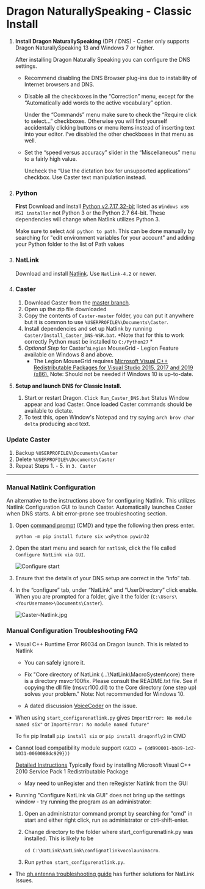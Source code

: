 # Dragon NaturallySpeaking - Classic Install

1. **Install Dragon NaturallySpeaking** (DPI / DNS) - Caster only supports Dragon NaturallySpeaking 13 and Windows 7 or higher.

   After installing Dragon Naturally Speaking you can configure the DNS settings.

   - Recommend disabling the DNS Browser plug-ins due to instability of Internet browsers and DNS.

   - Disable all the checkboxes in the “Correction” menu, except for the “Automatically add words to the active vocabulary” option.

     Under the “Commands” menu make sure to check the “Require click to select…” checkboxes. Otherwise you will find yourself accidentally clicking buttons or menu items instead of inserting text into your editor. I’ve disabled the other checkboxes in that menu as well.

   - Set the “speed versus accuracy” slider in the “Miscellaneous” menu to a fairly high value.

     Uncheck the “Use the dictation box for unsupported applications” checkbox. Use Caster text manipulation instead.


2. ### Python

   **First** Download and install [Python v2.7.17 32-bit](https://www.python.org/downloads/release/python-2717/) listed as `Windows x86 MSI installer` not Python 3 or the Python 2.7 64-bit. These dependencies will change when Natlink utilizes Python 3.

   Make sure to select `Add python to path`. This can be done manually by searching for "edit environment variables for your account" and adding your Python folder to the list of Path values


3. ### NatLink

   Download and install [Natlink](https://sourceforge.net/projects/natlink/files/natlink/natlink4.2/). Use `Natlink-4.2` or newer.

   
4. ### Caster
   1. Download Caster from the [master branch](https://github.com/dictation-toolbox/Caster/archive/master.zip).
   2. Open up the zip file downloaded
   3. Copy the contents of `Caster-master` folder, you can put it anywhere but it is common to use `%USERPROFILE%\Documents\Caster`.
   4. Install dependencies and set up Natlink by running `Caster/Install_Caster_DNS-WSR.bat`. *Note that for this to work correctly Python must be installed to `C:/Python27` *
   5. *Optional Step* for Caster's`Legion` MouseGrid - Legion Feature available on Windows 8 and above.
      - The Legion MouseGrid requires [Microsoft Visual C++ Redistributable Packages for Visual Studio 2015, 2017 and 2019 (x86).](https://support.microsoft.com/en-nz/help/2977003/the-latest-supported-visual-c-downloads) Note: Should not be needed if Windows 10 is up-to-date.

5. **Setup and launch DNS for Classic Install.**

   1. Start or restart Dragon. `Click Run_Caster_DNS.bat` Status Window appear and load Caster.  Once loaded Caster commands should be available to dictate.
   2. To test this, open Window's Notepad and try saying `arch brov char delta` producing `abcd` text.

### Update Caster
  1. Backup `%USERPROFILE%\Documents\Caster`
  2. Delete `%USERPROFILE%\Documents\Caster`
  3. Repeat Steps 1. - 5. in `3. Caster`

------

### Manual Natlink Configuration 

An alternative to the instructions above for configuring Natlink. This utilizes Natlink Configuration GUI to launch Caster. Automatically launches Caster when DNS starts. A bit error-prone see troubleshooting section. 

1. Open [command prompt](https://www.wikihow.com/Open-the-Command-Prompt-in-Windows) (CMD) and type the following then press enter.

   `python -m pip install future six wxPython pywin32`

2. Open the start menu and search for `natlink`, click the file called `Configure NatLink via GUI`.

   ![Configure start](https://mathfly.org/images/configure_start.png)

3. Ensure that the details of your DNS setup are correct in the “info” tab.
4. In the “configure” tab, under “NatLink” and “UserDirectory” click enable. When you are prompted for a folder, give it the folder (`C:\Users\<YourUsername>\Documents\Caster`).

   ![Caster-Natlink.jpg](https://i.postimg.cc/d1jN4xcw/Caster-Natlink.jpg)


### Manual Configuration Troubleshooting FAQ

- Visual C++ Runtime Error R6034 on Dragon launch. This is related to Natlink

  - You can safely ignore it.

  - Fix "Core directory of NatLink (...\NatLink\MacroSystem\core) there is a directory msvcr100fix. Please consult the README.txt file. See if copying the dll file (msvcr100.dll) to the Core directory (one step up) solves your problem."  Note: Not recommended for Windows 10.
  - A dated discussion [VoiceCoder](https://groups.yahoo.com/neo/groups/VoiceCoder/conversations/topics/7925) on the issue.

- When using `start_configurenatlink.py` gives  `ImportError: No module named six"` or `ImportError: No module named future"`

  To fix pip Install  `pip install six` or `pip install dragonfly2` in CMD

- Cannot load compatibility module support `(GUID = {dd990001-bb89-1d2-b031-0060088dc929}))`

  [Detailed Instructions](https://qh.antenna.nl/unimacro/installation/problemswithinstallation.html) Typically fixed by installing Microsoft Visual C++ 2010 Service Pack 1 Redistributable Package

  - May need to unRegister and then reRegister Natlink from the GUI

- Running "Configure NatLink via GUI" does not bring up the settings window - try running the program as an administrator:

  1. Open an administrator command prompt by searching for "cmd" in start and either right click, run as administrator or ctrl-shift-enter.
  2. Change directory to the folder where start_configurenatlink.py was installed. This is likely to be 

     `cd C:\NatLink\NatLink\confignatlinkvocolaunimacro`.

  3. Run `python start_configurenatlink.py`.

- The [qh.antenna troubleshooting guide](https://qh.antenna.nl/unimacro/installation/problemswithinstallation.html) has further solutions for NatLink Issues.
